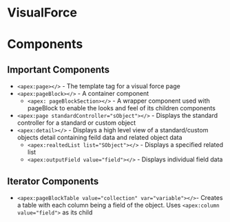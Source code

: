 # VisualForce
# Components
## Important Components
* `<apex:page></>` - The template tag for a visual force page
* `<apex:pageBlock></>` - A container component
  * `<apex: pageBlockSection></>` - A wrapper component used with pageBlock to enable the looks and feel of its children components
* `<apex:page standardController="sObject"></>` - Displays the standard controller for a standard or custom object
* `<apex:detail></>` - Displays a high level view of a standard/custom objects detail containing feild data and related object data
  * `<apex:realtedList list="SObject"></>` - Displays a specified related list
  * `<apex:outputField value="field"></>` - Displays individual field data
## Iterator Components
* `<apex:pageBlockTable value="collection" var="variable"></>`- Creates a table with each column being a field of the object. Uses `<apex:column value="field">` as its child
